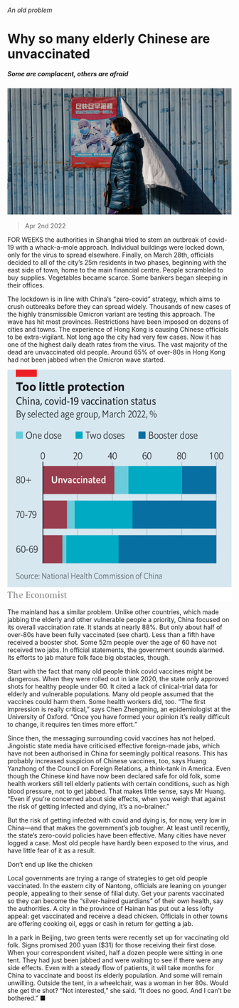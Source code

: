 ###### An old problem

# Why so many elderly Chinese are unvaccinated 

##### Some are complacent, others are afraid 

![image](images/20220402_cnp501.jpg) 

> Apr 2nd 2022 

FOR WEEKS the authorities in Shanghai tried to stem an outbreak of covid-19 with a whack-a-mole approach. Individual buildings were locked down, only for the virus to spread elsewhere. Finally, on March 28th, officials decided to  all of the city’s 25m residents in two phases, beginning with the east side of town, home to the main financial centre. People scrambled to buy supplies. Vegetables became scarce. Some bankers began sleeping in their offices.

The lockdown is in line with China’s “zero-covid” strategy, which aims to crush outbreaks before they can spread widely. Thousands of new cases of the highly transmissible Omicron variant are testing this approach. The wave has hit most provinces. Restrictions have been imposed on dozens of cities and towns. The experience of Hong Kong is causing Chinese officials to be extra-vigilant. Not long ago the city had very few cases. Now it has one of the highest daily death rates from the virus. The vast majority of the dead are unvaccinated old people. Around 65% of over-80s in Hong Kong had not been jabbed when the Omicron wave started.

![image](images/20220402_CNC782.png) 


The mainland has a similar problem. Unlike other countries, which made jabbing the elderly and other vulnerable people a priority, China focused on its overall vaccination rate. It stands at nearly 88%. But only about half of over-80s have been fully vaccinated (see chart). Less than a fifth have received a booster shot. Some 52m people over the age of 60 have not received two jabs. In official statements, the government sounds alarmed. Its efforts to jab mature folk face big obstacles, though.


Start with the fact that many old people think covid vaccines might be dangerous. When they were rolled out in late 2020, the state only approved shots for healthy people under 60. It cited a lack of clinical-trial data for elderly and vulnerable populations. Many old people assumed that the vaccines could harm them. Some health workers did, too. “The first impression is really critical,” says Chen Zhengming, an epidemiologist at the University of Oxford. “Once you have formed your opinion it’s really difficult to change, it requires ten times more effort.”

Since then, the messaging surrounding covid vaccines has not helped. Jingoistic state media have criticised effective foreign-made jabs, which have not been authorised in China for seemingly political reasons. This has probably increased suspicion of Chinese vaccines, too, says Huang Yanzhong of the Council on Foreign Relations, a think-tank in America. Even though the Chinese kind have now been declared safe for old folk, some health workers still tell elderly patients with certain conditions, such as high blood pressure, not to get jabbed. That makes little sense, says Mr Huang. “Even if you’re concerned about side effects, when you weigh that against the risk of getting infected and dying, it’s a no-brainer.”

But the risk of getting infected with covid and dying is, for now, very low in China—and that makes the government’s job tougher. At least until recently, the state’s zero-covid policies have been effective. Many cities have never logged a case. Most old people have hardly been exposed to the virus, and have little fear of it as a result.

Don’t end up like the chicken

Local governments are trying a range of strategies to get old people vaccinated. In the eastern city of Nantong, officials are leaning on younger people, appealing to their sense of filial duty. Get your parents vaccinated so they can become the “silver-haired guardians” of their own health, say the authorities. A city in the province of Hainan has put out a less lofty appeal: get vaccinated and receive a dead chicken. Officials in other towns are offering cooking oil, eggs or cash in return for getting a jab.

In a park in Beijing, two green tents were recently set up for vaccinating old folk. Signs promised 200 yuan ($31) for those receiving their first dose. When your correspondent visited, half a dozen people were sitting in one tent. They had just been jabbed and were waiting to see if there were any side effects. Even with a steady flow of patients, it will take months for China to vaccinate and boost its elderly population. And some will remain unwilling. Outside the tent, in a wheelchair, was a woman in her 80s. Would she get the shot? “Not interested,” she said. “It does no good. And I can’t be bothered.” ■

